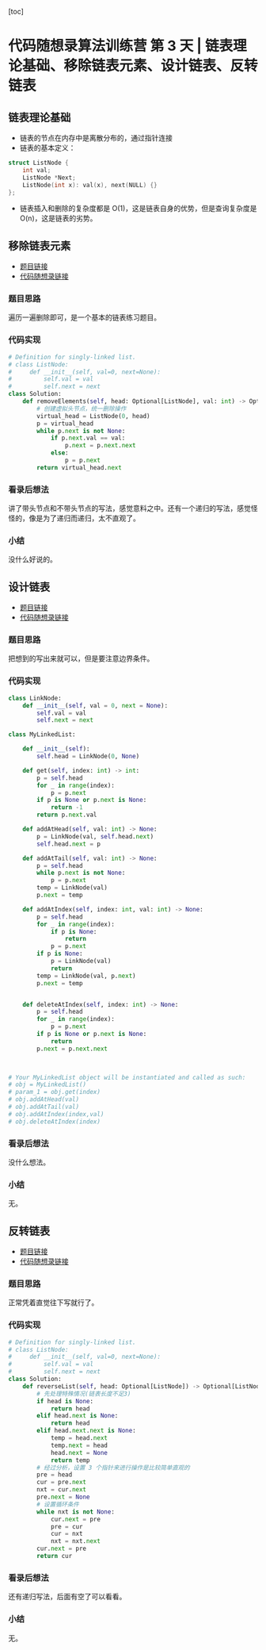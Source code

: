 [toc]

# 代码随想录算法训练营 第 3 天 | 链表理论基础、移除链表元素、设计链表、反转链表

## 链表理论基础

- 链表的节点在内存中是离散分布的，通过指针连接
- 链表的基本定义：

```cpp
struct ListNode {
    int val;
    ListNode *Next;
    ListNode(int x): val(x), next(NULL) {}
};
```

- 链表插入和删除的复杂度都是 O(1)，这是链表自身的优势，但是查询复杂度是 O(n)，这是链表的劣势。

## 移除链表元素

- [题目链接](https://leetcode.cn/problems/remove-linked-list-elements/)
- [代码随想录链接](https://programmercarl.com/0203.%E7%A7%BB%E9%99%A4%E9%93%BE%E8%A1%A8%E5%85%83%E7%B4%A0.html#%E7%AE%97%E6%B3%95%E5%85%AC%E5%BC%80%E8%AF%BE)

### 题目思路

遍历一遍删除即可，是一个基本的链表练习题目。

### 代码实现

```python
# Definition for singly-linked list.
# class ListNode:
#     def __init__(self, val=0, next=None):
#         self.val = val
#         self.next = next
class Solution:
    def removeElements(self, head: Optional[ListNode], val: int) -> Optional[ListNode]:
        # 创建虚拟头节点，统一删除操作
        virtual_head = ListNode(0, head)
        p = virtual_head
        while p.next is not None:
            if p.next.val == val:
                p.next = p.next.next
            else:
                p = p.next
        return virtual_head.next
```

### 看录后想法

讲了带头节点和不带头节点的写法，感觉意料之中。还有一个递归的写法，感觉怪怪的，像是为了递归而递归，太不直观了。

### 小结

没什么好说的。

## 设计链表

- [题目链接](https://leetcode.cn/problems/design-linked-list/)
- [代码随想录链接](https://programmercarl.com/0707.%E8%AE%BE%E8%AE%A1%E9%93%BE%E8%A1%A8.html)

### 题目思路

把想到的写出来就可以，但是要注意边界条件。

### 代码实现

```python
class LinkNode:
    def __init__(self, val = 0, next = None):
        self.val = val
        self.next = next

class MyLinkedList:

    def __init__(self):
        self.head = LinkNode(0, None)

    def get(self, index: int) -> int:
        p = self.head
        for _ in range(index):
            p = p.next
        if p is None or p.next is None:
            return -1
        return p.next.val

    def addAtHead(self, val: int) -> None:
        p = LinkNode(val, self.head.next)
        self.head.next = p

    def addAtTail(self, val: int) -> None:
        p = self.head
        while p.next is not None:
            p = p.next
        temp = LinkNode(val)
        p.next = temp

    def addAtIndex(self, index: int, val: int) -> None:
        p = self.head
        for _ in range(index):
            if p is None:
                return
            p = p.next
        if p is None:
            p = LinkNode(val)
            return
        temp = LinkNode(val, p.next)
        p.next = temp


    def deleteAtIndex(self, index: int) -> None:
        p = self.head
        for _ in range(index):
            p = p.next
        if p is None or p.next is None:
            return
        p.next = p.next.next
        


# Your MyLinkedList object will be instantiated and called as such:
# obj = MyLinkedList()
# param_1 = obj.get(index)
# obj.addAtHead(val)
# obj.addAtTail(val)
# obj.addAtIndex(index,val)
# obj.deleteAtIndex(index)
```

### 看录后想法

没什么想法。

### 小结

无。

## 反转链表

- [题目链接](https://leetcode.cn/problems/reverse-linked-list/)
- [代码随想录链接](https://programmercarl.com/0206.%E7%BF%BB%E8%BD%AC%E9%93%BE%E8%A1%A8.html#%E7%AE%97%E6%B3%95%E5%85%AC%E5%BC%80%E8%AF%BE)

### 题目思路

正常凭着直觉往下写就行了。

### 代码实现

```Python
# Definition for singly-linked list.
# class ListNode:
#     def __init__(self, val=0, next=None):
#         self.val = val
#         self.next = next
class Solution:
    def reverseList(self, head: Optional[ListNode]) -> Optional[ListNode]:
        # 先处理特殊情况(链表长度不足3)
        if head is None:
            return head
        elif head.next is None:
            return head
        elif head.next.next is None:
            temp = head.next
            temp.next = head
            head.next = None
            return temp
        # 经过分析，设置 3 个指针来进行操作是比较简单直观的
        pre = head
        cur = pre.next
        nxt = cur.next
        pre.next = None
        # 设置循环条件
        while nxt is not None:
            cur.next = pre
            pre = cur
            cur = nxt
            nxt = nxt.next
        cur.next = pre
        return cur
```

### 看录后想法

还有递归写法，后面有空了可以看看。

### 小结

无。